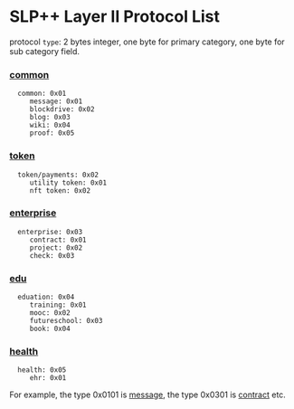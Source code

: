 # SLP++ Layer II Protocol List

 protocol `type`: 2 bytes integer, one byte for primary category, one byte for sub category field. 

### [common](./common)
```
  common: 0x01
     message: 0x01
     blockdrive: 0x02
     blog: 0x03
     wiki: 0x04
     proof: 0x05
```

### [token](./token)
```
  token/payments: 0x02
     utility token: 0x01
     nft token: 0x02 	   
```

### [enterprise](./enterprise)
```
  enterprise: 0x03
     contract: 0x01
     project: 0x02
     check: 0x03
```

### [edu](./education)
```
  eduation: 0x04
     training: 0x01 
     mooc: 0x02    
     futureschool: 0x03
     book: 0x04
```
### [health](./health)
```
  health: 0x05
     ehr: 0x01
```  
For example, the type 0x0101 is [message](./common/slppp-message.md), the type 0x0301 is [contract](./enterprise/slppp-contract.md) etc.  